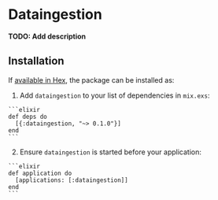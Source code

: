 # Dataingestion

**TODO: Add description**

## Installation

If [available in Hex](https://hex.pm/docs/publish), the package can be installed as:

  1. Add `dataingestion` to your list of dependencies in `mix.exs`:

    ```elixir
    def deps do
      [{:dataingestion, "~> 0.1.0"}]
    end
    ```

  2. Ensure `dataingestion` is started before your application:

    ```elixir
    def application do
      [applications: [:dataingestion]]
    end
    ```

